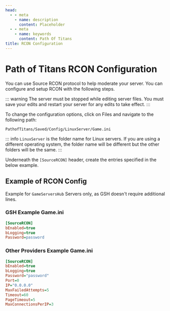 ```yaml
---
head:
  - - meta
    - name: description
      content: Placeholder
  - - meta
    - name: keywords
      content: Path Of Titans
title: RCON Configuration
---
```


# Path of Titans RCON Configuration

You can use Source RCON protocol to help moderate your server. You can configure and setup RCON with the following steps.

::: warning
The server must be stopped while editing server files. You must save your edits and restart your server for any edits to take effect.
:::

To change the configuration options, click on Files and navigate to the following path:

`PathofTitans/Saved/Config/LinuxServer/Game.ini`

::: info
`LinuxServer` is the folder name for Linux servers. If you are using a different operating system, the folder name will be different but the other folders will be the same.
:::

Underneath the `[SourceRCON]` header, create the entries specified in the below example.

## Example of RCON Config

Example for `GameServersHub` Servers only, as GSH doesn't require additional lines.

### GSH Example Game.ini

```ini
[SourceRCON]
bEnabled=true
bLogging=true
Password=password
```

### Other Providers Example Game.ini

```ini
[SourceRCON]
bEnabled=true
bLogging=true
Password="password"
Port=0
IP="0.0.0.0"
MaxFailedAttempts=5
Timeout=60
PageTimeout=5
MaxConnectionsPerIP=3
```
